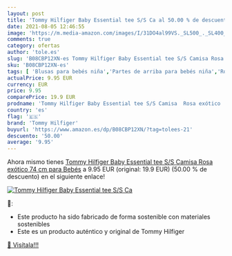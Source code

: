 ```yaml
---
layout: post
title: 'Tommy Hilfiger Baby Essential tee S/S Ca al 50.00 % de descuento'
date: 2021-08-05 12:46:55
image: 'https://m.media-amazon.com/images/I/31DO4al99VS._SL500_._SL400_.jpg'
comments: true
category: ofertas
author: 'tole.es'
slug: 'B08CBP12XN-es Tommy Hilfiger Baby Essential tee S/S Camisa Rosa exótico...'
sku: 'B08CBP12XN-es'
tags: [ 'Blusas para bebés niña','Partes de arriba para bebés niña','Ropa','Ropa para bebés','Ropa para bebés niña','bebés','tommy hilfiger', ]
actualPrice: 9.95 EUR
currency: EUR
price: 9.95
comparePrice: 19.9 EUR
prodname: 'Tommy Hilfiger Baby Essential tee S/S Camisa  Rosa exótico  74 cm para Bebés'
country: 'es'
flag: '🇪🇸'
brand: 'Tommy Hilfiger'
buyurl: 'https://www.amazon.es/dp/B08CBP12XN/?tag=tolees-21'
descuento: '50.00'
average: '9.95'
---
```


Ahora mismo tienes [Tommy Hilfiger Baby Essential tee S/S Camisa  Rosa exótico  74 cm para Bebés](https://www.amazon.es/dp/B08CBP12XN/?tag=tolees-21) a 9.95 EUR (original: 19.9 EUR) (50.00 %  de descuento) en el siguiente enlace!

[![Tommy Hilfiger Baby Essential tee S/S Ca](https://m.media-amazon.com/images/I/31DO4al99VS._SL500_._SL400_.jpg)](https://www.amazon.es/dp/B08CBP12XN/?tag=tolees-21)

🔎:

- Este producto ha sido fabricado de forma sostenible con materiales sostenibles
- Este es un producto auténtico y original de Tommy Hilfiger

[🛒 Visítala!!!](https://www.amazon.es/dp/B08CBP12XN/?tag=tolees-21)
